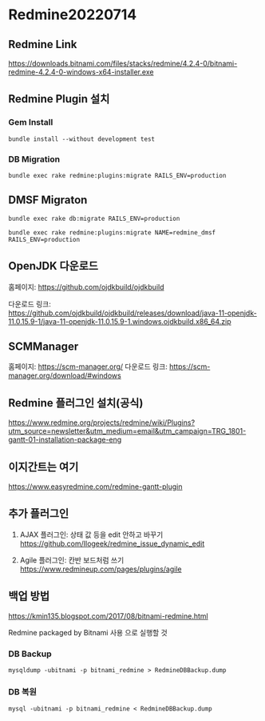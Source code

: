 # Redmine20220714

## Redmine Link

https://downloads.bitnami.com/files/stacks/redmine/4.2.4-0/bitnami-redmine-4.2.4-0-windows-x64-installer.exe

## Redmine Plugin 설치

### Gem Install
```
bundle install --without development test
```


### DB Migration
```
bundle exec rake redmine:plugins:migrate RAILS_ENV=production
```


## DMSF Migraton
```
bundle exec rake db:migrate RAILS_ENV=production
```

```
bundle exec rake redmine:plugins:migrate NAME=redmine_dmsf RAILS_ENV=production
```

## OpenJDK 다운로드
홈페이지: https://github.com/ojdkbuild/ojdkbuild

다운로드 링크: https://github.com/ojdkbuild/ojdkbuild/releases/download/java-11-openjdk-11.0.15.9-1/java-11-openjdk-11.0.15.9-1.windows.ojdkbuild.x86_64.zip

## SCMManager
홈페이지: https://scm-manager.org/
다운로드 링크: https://scm-manager.org/download/#windows


## Redmine 플러그인 설치(공식)
https://www.redmine.org/projects/redmine/wiki/Plugins?utm_source=newsletter&utm_medium=email&utm_campaign=TRG_1801-gantt-01-installation-package-eng

## 이지간트는 여기
https://www.easyredmine.com/redmine-gantt-plugin


## 추가 플러그인
1. AJAX 플러그인: 상태 값 등을 edit 안하고 바꾸기
https://github.com/Ilogeek/redmine_issue_dynamic_edit

2. Agile 플러그인: 칸반 보드처럼 쓰기
https://www.redmineup.com/pages/plugins/agile

## 백업 방법
https://kmin135.blogspot.com/2017/08/bitnami-redmine.html

Redmine packaged by Bitnami 사용 으로 실행할 것

### DB Backup
```
mysqldump -ubitnami -p bitnami_redmine > RedmineDBBackup.dump
```

### DB 복원
```
mysql -ubitnami -p bitnami_redmine < RedmineDBBackup.dump
```
